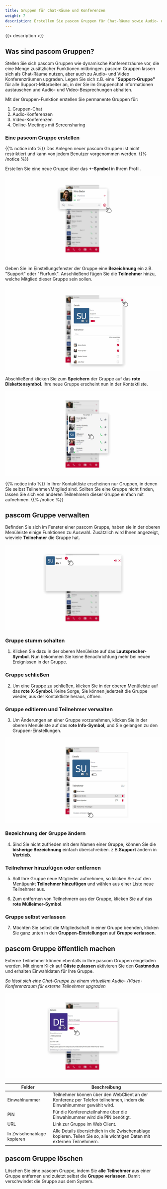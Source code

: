 ```yaml
---
title: Gruppen für Chat-Räume und Konferenzen
weight: 7
description: Erstellen Sie pascom Gruppen für Chat-Räume sowie Audio- und Video Konferenzen
---
```

 
{{< description >}}


## Was sind pascom Gruppen?

Stellen Sie sich pascom Gruppen wie dynamische Konferenzräume vor, die eine Menge zusätzlicher Funktionen mitbringen. pascom Gruppen lassen sich als Chat-Räume nutzen, aber auch zu Audio- und Video Konferenzräumen upgraden.
Legen Sie sich z.B. eine **"Support-Gruppe"** für alle Support-Mitarbeiter an, in der Sie im Gruppenchat informationen austauschen und Audio- und Video-Besprechungen abhalten.

Mit der Gruppen-Funktion erstellen Sie permanente Gruppen für:

1. Gruppen-Chat
2. Audio-Konferenzen
3. Video-Konferenzen
4. Online-Meetings mit Screensharing

### Eine pascom Gruppe erstellen

{{% notice info %}}
Das Anlegen neuer pascom Gruppen ist nicht restriktiert und kann von jedem Benutzer vorgenommen werden.
{{% /notice %}}

Erstellen Sie eine neue Gruppe über das **+-Symbol** in Ihrem Profil.

![Schritt 1 Gruppe erstellen](create_group.jpg)
</br>

Geben Sie im Einstellungsfenster der Gruppe eine **Bezeichnung** ein z.B. "Support" oder "Flurfunk". Anschließend fügen Sie die **Teilnehmer** hinzu, welche Mitglied dieser Gruppe sein sollen.

![Schritt 2 Gruppe erstellen](create_group_2.de.jpg)
</br>

Abschließend klicken Sie zum **Speichern** der Gruppe auf das **rote Diskettensymbol**. Ihre neue Gruppe erscheint nun in der Kontaktliste.

![Schritt 3 Gruppe erstellen](create_group_3.de.jpg)
</br>

{{% notice info %}}
In Ihrer Kontaktliste erscheinen nur Gruppen, in denen Sie selbst Teilnehmer/Mitglied sind. Sollten Sie eine Gruppe nicht finden, lassen Sie sich von anderen Teilnehmern dieser Gruppe einfach mit aufnehmen. 
{{% /notice %}}

## pascom Gruppe verwalten

Befinden Sie sich im Fenster einer pascom Gruppe, haben sie in der oberen Menüleiste einige Funktionen zu Auswahl. Zusätzlich wird Ihnen angezeigt, wieviele **Teilnehmer** die Gruppe hat.

![Gruppen Infos](group_info.jpg)
</br>

### Gruppe stumm schalten

1. Klicken Sie dazu in der oberen Menüleiste auf das **Lautsprecher-Symbol**. Nun bekommen Sie keine Benachrichtung mehr bei neuen Ereignissen in der Gruppe.

### Gruppe schließen

2. Um eine Gruppe zu schließen, klicken Sie in der oberen Menüleiste auf das **rote X-Symbol**. Keine Sorge, Sie können jederzeit die Gruppe wieder, aus der Kontaktliste heraus, öffnen.

### Gruppe editieren und Teilnehmer verwalten

3. Um Änderungen an einer Gruppe vorzunehmen, klicken Sie in der oberen Menüleiste auf das **rote Info-Symbol**, und Sie gelangen zu den Gruppen-Einstellungen.

![Gruppen Details](group_details.de.jpg)

### Bezeichnung der Gruppe ändern

4. Sind Sie nicht zufrieden mit dem Namen einer Gruppe, können Sie die **bisherige Bezeichnung** einfach überschreiben. z.B.**Support** ändern in **Vertrieb**.

### Teilnehmer hinzufügen oder entfernen

5. Soll Ihre Gruppe neue Mitglieder aufnehmen, so klicken Sie auf den Menüpunkt **Teilnehmer hinzufügen** und wählen aus einer Liste neue Teilnehmer aus. 

6. Zum entfernen von Teilnehmern aus der Gruppe, klicken Sie auf das **rote Mülleimer-Symbol**.

### Gruppe selbst verlassen

7. Möchten Sie selbst die Mitgliedschaft in einer Gruppe beenden, klicken Sie ganz unten in den **Gruppen-Einstellungen** auf **Gruppe verlassen**.

## pascom Gruppe öffentlich machen

Externe Teilnehmer können ebenfalls in Ihre pascom Gruppen eingeladen werden. Mit einem Klick auf **Gäste zulassen** aktivieren Sie den **Gastmodus** und erhalten Einwahldaten für Ihre Gruppe.

*So lässt sich eine Chat-Gruppe zu einem virtuellem Audio- /Video-Konferenzraum für externe Teilnehmer upgraden*

![Gruppen öffentlich machen](group_public.de.jpg)

|Felder|Beschreibung|
|---|---|
|Einwahlnummer|Teilnehmer können über den WebClient an der Konferenz per Telefon teilnehmen, indem die Einwahlnummer gewählt wird.|
|PIN|Für die Konferenzteilnahme über die Einwahlnummer wird die PIN benötigt.|
|URL|Link zur Gruppe im Web Client.|
|In Zwischenablage kopieren| Alle Details übersichtlich in die Zwischenablage kopieren. Teilen Sie so, alle wichtigen Daten mit externen Teilnehmern.|


## pascom Gruppe löschen

Löschen Sie eine pascom Gruppe, indem Sie **alle Teilnehmer** aus einer Gruppe entfernen und zuletzt selbst die **Gruppe verlassen**. Damit verschwindet die Gruppe aus dem System.

</br>



